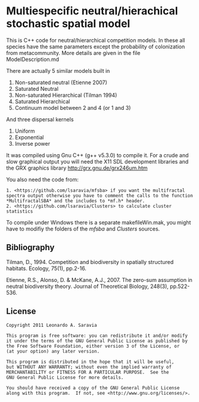 
# Multiespecific neutral/hierachical stochastic spatial model

This is C++ code for neutral/hierarchical competition models. In these all species have the same parameters except the probability of colonization from metacommunity. More details are given in the file ModelDescription.md

There are actually 5 similar models built in

1. Non-saturated neutral (Etienne 2007)
2. Saturated Neutral 
3. Non-saturated Hierarchical (Tilman 1994)
4. Saturated Hierarchical 
5. Continuum model between 2 and 4 (or 1 and 3)

And three dispersal kernels

1. Uniform
2. Exponential
3. Inverse power 

It was compiled using Gnu C++ (g++ v5.3.0) to compile it. For a crude and slow graphical output you will need the X11 SDL development libraries and the GRX graphics library http://grx.gnu.de/grx246um.htm

You also need the code from: 
	
	1. <https://github.com/lsaravia/mfsba> if you want the multifractal spectra output otherwise you have to comment the calls to the function *MultifractalSBA* and the includes to *mf.h* header.
	2. <https://github.com/lsaravia/Clusters> to calculate cluster statistics 

To compile under Windows there is a separate makefileWin.mak, you might have to modifiy the folders of the *mfsba* and *Clusters* sources.

## Bibliography

Tilman, D., 1994. Competition and biodiversity in spatially structured habitats. Ecology, 75(1), pp.2-16.

Etienne, R.S., Alonso, D. & McKane, A.J., 2007. The zero-sum assumption in neutral biodiversity theory. Journal of Theoretical Biology, 248(3), pp.522-536.

## License

	Copyright 2011 Leonardo A. Saravia
 
    This program is free software: you can redistribute it and/or modify
    it under the terms of the GNU General Public License as published by
    the Free Software Foundation, either version 3 of the License, or
    (at your option) any later version.

    This program is distributed in the hope that it will be useful,
    but WITHOUT ANY WARRANTY; without even the implied warranty of
    MERCHANTABILITY or FITNESS FOR A PARTICULAR PURPOSE.  See the
    GNU General Public License for more details.

    You should have received a copy of the GNU General Public License
    along with this program.  If not, see <http://www.gnu.org/licenses/>.
 
